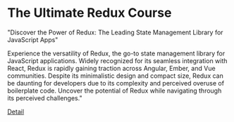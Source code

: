 # The Ultimate Redux Course

"Discover the Power of Redux: The Leading State Management Library for JavaScript Apps"
 
Experience the versatility of Redux, the go-to state management library for JavaScript applications. Widely recognized for its seamless integration with React, Redux is rapidly gaining traction across Angular, Ember, and Vue communities. Despite its minimalistic design and compact size, Redux can be daunting for developers due to its complexity and perceived overuse of boilerplate code. Uncover the potential of Redux while navigating through its perceived challenges." 

[Detail](https://eduitfree.com/courses/the-ultimate-redux-course)